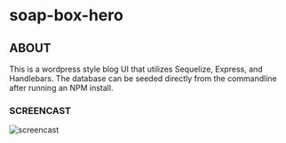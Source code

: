 # soap-box-hero

## ABOUT

This is a wordpress style blog UI that utilizes Sequelize, Express, and Handlebars. The database can be seeded directly from the commandline after running an NPM install.

### SCREENCAST

![screencast](soap_box1.gif)

